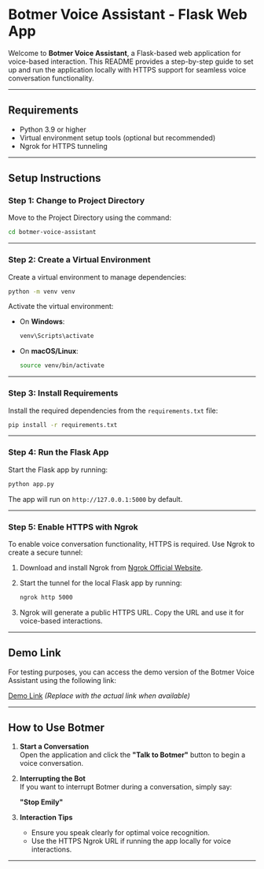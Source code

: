 # Botmer Voice Assistant - Flask Web App

Welcome to **Botmer Voice Assistant**, a Flask-based web application for voice-based interaction. This README provides a step-by-step guide to set up and run the application locally with HTTPS support for seamless voice conversation functionality.

---

## Requirements

- Python 3.9 or higher
- Virtual environment setup tools (optional but recommended)
- Ngrok for HTTPS tunneling

---

## Setup Instructions

### Step 1: Change to Project Directory
Move to the Project Directory using the command:

```bash
cd botmer-voice-assistant
```

---

### Step 2: Create a Virtual Environment
Create a virtual environment to manage dependencies:

```bash
python -m venv venv
```

Activate the virtual environment:

- On **Windows**:
  ```bash
  venv\Scripts\activate
  ```

- On **macOS/Linux**:
  ```bash
  source venv/bin/activate
  ```

---

### Step 3: Install Requirements
Install the required dependencies from the `requirements.txt` file:

```bash
pip install -r requirements.txt
```

---

### Step 4: Run the Flask App
Start the Flask app by running:

```bash
python app.py
```

The app will run on `http://127.0.0.1:5000` by default.

---

### Step 5: Enable HTTPS with Ngrok
To enable voice conversation functionality, HTTPS is required. Use Ngrok to create a secure tunnel:

1. Download and install Ngrok from [Ngrok Official Website](https://ngrok.com/).
2. Start the tunnel for the local Flask app by running:

   ```bash
   ngrok http 5000
   ```

3. Ngrok will generate a public HTTPS URL. Copy the URL and use it for voice-based interactions.

---

## Demo Link

For testing purposes, you can access the demo version of the Botmer Voice Assistant using the following link:

[Demo Link](https://api.botmer.io/) *(Replace with the actual link when available)*

---

## How to Use Botmer

1. **Start a Conversation**  
   Open the application and click the **"Talk to Botmer"** button to begin a voice conversation.

2. **Interrupting the Bot**  
   If you want to interrupt Botmer during a conversation, simply say:

   **"Stop Emily"**

3. **Interaction Tips**  
   - Ensure you speak clearly for optimal voice recognition.
   - Use the HTTPS Ngrok URL if running the app locally for voice interactions.

---
